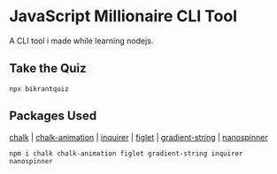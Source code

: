 # JavaScript Millionaire CLI Tool

A CLI tool i made while learning nodejs. 



## Take the Quiz

```
npx bikrantquiz
```

## Packages Used

[chalk](https://github.com/chalk/chalk) | 
[chalk-animation](https://github.com/bokub/chalk-animation) |
[inquirer](https://github.com/SBoudrias/Inquirer.js) |
[figlet](https://github.com/patorjk/figlet.js) |
[gradient-string](https://github.com/bokub/gradient-string) |
[nanospinner](https://github.com/usmanyunusov/nanospinner)


```
npm i chalk chalk-animation figlet gradient-string inquirer nanospinner
```